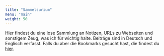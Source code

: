```yaml
---
title: "Sammelsurium"
menu: "main"
weight: 50
---
```


Hier findest du eine lose Sammlung an Notizen, URLs zu Webseiten und sonstigem Zeug, was ich für wichtig halte. Beiträge sind in Deutsch und Englisch verfasst. Falls du aber die Bookmarks gesucht hast, die findest du [hier](/bookmarks).
